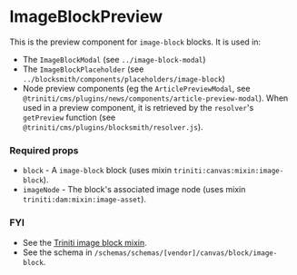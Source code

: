 # ImageBlockPreview

This is the preview component for `image-block` blocks. It is used in:
+ The `ImageBlockModal` (see `../image-block-modal`)
+ The `ImageBlockPlaceholder` (see `../blocksmith/components/placeholders/image-block`)
+ Node preview components (eg the `ArticlePreviewModal`, see `@triniti/cms/plugins/news/components/article-preview-modal`). When used in a preview component, it is retrieved by the `resolver`'s `getPreview` function (see `@triniti/cms/plugins/blocksmith/resolver.js`).

### Required props
+ `block`     - A `image-block` block (uses mixin `triniti:canvas:mixin:image-block`).
+ `imageNode` - The block's associated image node (uses mixin `triniti:dam:mixin:image-asset`).

### FYI
+ See the [Triniti image block mixin](https://github.com/triniti/schemas/tree/master/schemas/triniti/canvas/mixin/image-block).
+ See the schema in `/schemas/schemas/[vendor]/canvas/block/image-block`.